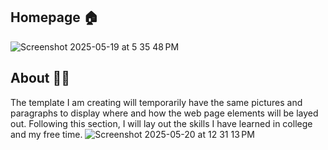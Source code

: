 
## Homepage 🏠
![Screenshot 2025-05-19 at 5 35 48 PM](https://github.com/user-attachments/assets/525e6847-97fc-4b85-af8d-c415165dca08)

## About 👋🏽
The template I am creating will temporarily have the same pictures and paragraphs to display where and how the web page 
elements will be layed out. Following this section, I will lay out the skills I have learned in college and my free time. 
![Screenshot 2025-05-20 at 12 31 13 PM](https://github.com/user-attachments/assets/b2a98172-8acb-4820-accd-cc65a3c30bf9)

